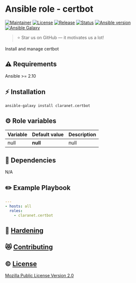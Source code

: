 # Ansible role - certbot
[![Maintainer](https://img.shields.io/badge/maintained%20by-claranet-e00000?style=flat-square)](https://www.claranet.fr/)
[![License](https://img.shields.io/github/license/claranet/ansible-role-certbot?style=flat-square)](LICENSE)
[![Release](https://img.shields.io/github/v/release/claranet/ansible-role-certbot?style=flat-square)](https://github.com/claranet/ansible-role-certbot/releases)
[![Status](https://img.shields.io/github/workflow/status/claranet/ansible-role-certbot/Ansible%20Molecule?style=flat-square&label=tests)](https://github.com/claranet/ansible-role-certbot/actions?query=workflow%3A%22Ansible+Molecule%22)
[![Ansible version](https://img.shields.io/badge/ansible-%3E%3D2.10-black.svg?style=flat-square&logo=ansible)](https://github.com/ansible/ansible)
[![Ansible Galaxy](https://img.shields.io/badge/ansible-galaxy-black.svg?style=flat-square&logo=ansible)](https://galaxy.ansible.com/claranet/certbot)


> :star: Star us on GitHub — it motivates us a lot!

Install and manage certbot

## :warning: Requirements

Ansible >= 2.10

## :zap: Installation

```bash
ansible-galaxy install claranet.certbot
```

## :gear: Role variables

Variable | Default value | Description
---------|---------------|------------
null     | **null**      | null       

## :arrows_counterclockwise: Dependencies

N/A

## :pencil2: Example Playbook

```yaml
---
- hosts: all
  roles:
    - claranet.certbot
```

## :closed_lock_with_key: [Hardening](HARDENING.md)

## :heart_eyes_cat: [Contributing](CONTRIBUTING.md)

## :copyright: [License](LICENSE)

[Mozilla Public License Version 2.0](https://www.mozilla.org/en-US/MPL/2.0/)
